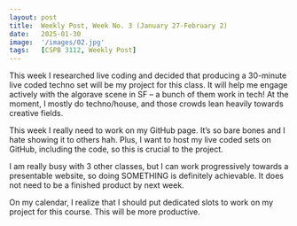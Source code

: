 ```yaml
---
layout: post
title:  Weekly Post, Week No. 3 (January 27-February 2)
date:   2025-01-30
image:  '/images/02.jpg'
tags:   [CSPB 3112, Weekly Post]
---
```

This week I researched live coding and decided that producing a 30-minute live coded techno set will be my project for this class. It will help me engage actively with the algorave scene in SF – a bunch of them work in tech! At the moment, I mostly do techno/house, and those crowds lean heavily towards creative fields.

This week I really need to work on my GitHub page. It’s so bare bones and I hate showing it to others hah. Plus, I want to host my live coded sets on GitHub, including the code, so this is crucial to the project.

I am really busy with 3 other classes, but I can work progressively towards a presentable website, so doing SOMETHING is definitely achievable. It does not need to be a finished product by next week.

On my calendar, I realize that I should put dedicated slots to work on my project for this course. This will be more productive.
